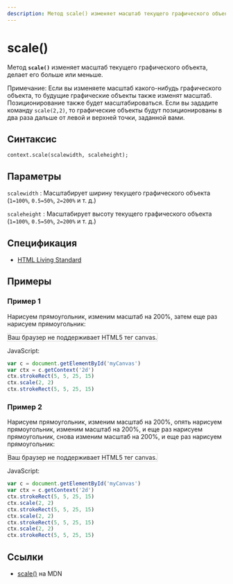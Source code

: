 ```yaml
---
description: Метод scale() изменяет масштаб текущего графического объекта, делает его больше или меньше
---
```


# scale()

Метод **`scale()`** изменяет масштаб текущего графического объекта, делает его больше или меньше.

Примечание: Если вы изменяете масштаб какого-нибудь графического объекта, то будущие графические объекты также изменят масштаб. Позиционирование также будет масштабироваться. Если вы зададите команду `scale(2,2)`, то графические объекты будут позиционированы в два раза дальше от левой и верхней точки, заданной вами.

## Синтаксис

```
context.scale(scalewidth, scaleheight);
```

## Параметры

`scalewidth`
: Масштабирует ширину текущего графического объекта (`1=100%`, `0.5=50%`, `2=200%` и т. д.)

`scaleheight`
: Масштабирует высоту текущего графического объекта (`1=100%`, `0.5=50%`, `2=200%` и т. д.)

## Спецификация

- [HTML Living Standard](https://html.spec.whatwg.org/multipage/canvas.html#dom-context-2d-scale)

## Примеры

### Пример 1

Нарисуем прямоугольник, изменим масштаб на 200%, затем еще раз нарисуем прямоугольник:

<canvas id="myCanvas" width="300" height="150" style="border:1px solid #d3d3d3;background:#ffffff;">
Ваш браузер не поддерживает HTML5 тег canvas.
</canvas>
<script>
var c=document.getElementById("myCanvas");
var canvOK=1;
try {c.getContext("2d");}
catch (er) {canvOK=0;}
if (canvOK==1){
var ctx=c.getContext("2d");
ctx.strokeRect(5,5,25,15);
ctx.scale(2,2);
ctx.strokeRect(5,5,25,15);}
</script>

JavaScript:

```js
var c = document.getElementById('myCanvas')
var ctx = c.getContext('2d')
ctx.strokeRect(5, 5, 25, 15)
ctx.scale(2, 2)
ctx.strokeRect(5, 5, 25, 15)
```

### Пример 2

Нарисуем прямоугольник, изменим масштаб на 200%, опять нарисуем прямоугольник, изменим масштаб на 200%, и еще раз нарисуем прямоугольник, снова изменим масштаб на 200%, и еще раз нарисуем прямоугольник:

<canvas id="myCanvas2" width="300" height="170" style="border:1px solid #d3d3d3;background:#ffffff;">
Ваш браузер не поддерживает HTML5 тег canvas.
</canvas>
<script>
var c=document.getElementById("myCanvas2");
var ctx=c.getContext("2d");
ctx.strokeRect(5,5,25,15);
ctx.scale(2,2);
ctx.strokeRect(5,5,25,15);
ctx.scale(2,2);
ctx.strokeRect(5,5,25,15);
ctx.scale(2,2);
ctx.strokeRect(5,5,25,15);
</script>

JavaScript:

```js
var c = document.getElementById('myCanvas')
var ctx = c.getContext('2d')
ctx.strokeRect(5, 5, 25, 15)
ctx.scale(2, 2)
ctx.strokeRect(5, 5, 25, 15)
ctx.scale(2, 2)
ctx.strokeRect(5, 5, 25, 15)
ctx.scale(2, 2)
ctx.strokeRect(5, 5, 25, 15)
```

## Ссылки

- [scale()](https://developer.mozilla.org/en-US/docs/Web/API/CanvasRenderingContext2D/scale) на MDN
